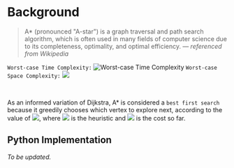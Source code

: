 # Background

> A* (pronounced "A-star") is a graph traversal and path search algorithm, which is often used in many fields of computer science due to its completeness, optimality, and optimal efficiency.
> — _referenced from Wikipedia_

`Worst-case Time Complexity:` ![Worst-case Time Complexity](https://render.githubusercontent.com/render/math?math=O(|E|)=O(b^{d}))
`Worst-case Space Complexity:` ![](https://render.githubusercontent.com/render/math?math=O(|V|)=O(b^{d}))

</br>

As an informed variation of Dijkstra, A* is considered a `best first search` because it greedily chooses which vertex to explore next, according to the value of ![](https://render.githubusercontent.com/render/math?math=f(v)=h(v)%20%2B\%20g(v)), where ![](https://render.githubusercontent.com/render/math?math=f) is the heuristic and ![](https://render.githubusercontent.com/render/math?math=g) is the cost so far.

## Python Implementation

_To be updated._